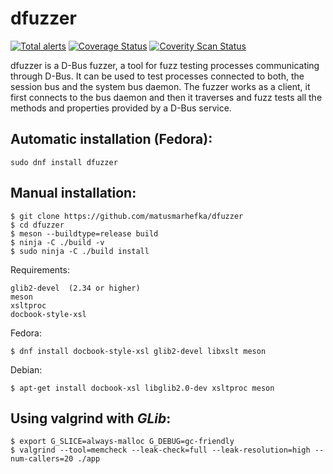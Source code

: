 dfuzzer
=======
[![Total alerts](https://img.shields.io/lgtm/alerts/g/matusmarhefka/dfuzzer.svg?logo=lgtm&logoWidth=18)](https://lgtm.com/projects/g/matusmarhefka/dfuzzer/alerts/)
[![Coverage Status](https://coveralls.io/repos/github/matusmarhefka/dfuzzer/badge.svg)](https://coveralls.io/github/matusmarhefka/dfuzzer)
[![Coverity Scan Status](https://scan.coverity.com/projects/24889/badge.svg)](https://scan.coverity.com/projects/dfuzzer)

dfuzzer is a D-Bus fuzzer, a tool for fuzz testing processes communicating
through D-Bus. It can be used to test processes connected to both, the session
bus and the system bus daemon. The fuzzer works as a client, it first connects
to the bus daemon and then it traverses and fuzz tests all the methods and
properties provided by a D-Bus service.

Automatic installation (Fedora):
--------------

    sudo dnf install dfuzzer

Manual installation:
--------------
    $ git clone https://github.com/matusmarhefka/dfuzzer
    $ cd dfuzzer
    $ meson --buildtype=release build
    $ ninja -C ./build -v
    $ sudo ninja -C ./build install


Requirements:

    glib2-devel  (2.34 or higher)
    meson
    xsltproc
    docbook-style-xsl

Fedora:

    $ dnf install docbook-style-xsl glib2-devel libxslt meson

Debian:

    $ apt-get install docbook-xsl libglib2.0-dev xsltproc meson


Using valgrind with _GLib_:
--------------
    $ export G_SLICE=always-malloc G_DEBUG=gc-friendly
    $ valgrind --tool=memcheck --leak-check=full --leak-resolution=high --num-callers=20 ./app
